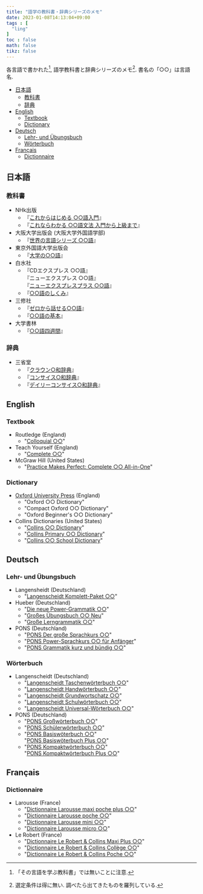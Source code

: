 ```yaml
---
title: "語学の教科書・辞典シリーズのメモ"
date: 2023-01-08T14:13:04+09:00
tags : [
  "ling"
]
toc : false
math: false
tikz: false
---
```


各言語で書かれた[^1], 語学教科書と辞典シリーズのメモ[^2].
書名の「○○」は言語名.

[^1]: 「その言語を学ぶ教科書」では無いことに注意.
[^2]: 選定条件は得に無い. 調べたら出てきたものを羅列している.

- [日本語](#日本語)
  - [教科書](#教科書)
  - [辞典](#辞典)
- [English](#english)
  - [Textbook](#textbook)
  - [Dictionary](#dictionary)
- [Deutsch](#deutsch)
  - [Lehr- und Übungsbuch](#lehr--und-übungsbuch)
  - [Wörterbuch](#wörterbuch)
- [Français](#français)
  - [Dictionnaire](#dictionnaire)

## 日本語

### 教科書

- NHk出版
  - 『[これからはじめる ○○語入門](http://search.nhk-book.co.jp/?kw=%82%B1%82%EA%82%A9%82%E7%82%CD%82%B6%82%DF%82%E9)』
  - 『[これならわかる ○○語文法 入門から上級まで](https://www.nhk-book.co.jp/list/genre-198.html)』
- 大阪大学出版会 (大阪大学外国語学部)
  - 『[世界の言語シリーズ ○○語](https://www.osaka-up.or.jp/book_list.php?gc=14)』
- 東京外国語大学出版会
  - 『[大学の○○語](https://wp.tufs.ac.jp/tufspress?s=%E5%A4%A7%E5%AD%A6%E3%81%AE)』
- 白水社
  - 『CDエクスプレス ○○語』  
    『ニューエクスプレス ○○語』  
    『[ニューエクスプレスプラス ○○語](https://www.hakusuisha.co.jp/search/s11991.html)』
  - 『[○○語のしくみ](https://www.hakusuisha.co.jp/search/?search_series=6994)』
- 三修社
  - 『[ゼロから話せる○○語](https://www.sanshusha.co.jp/np/search_result.html?ser=28)』
  - 『[○○語の基本](https://www.sanshusha.co.jp/np/search_result.html?q=%E8%AA%9E%E3%81%AE%E5%9F%BA%E6%9C%AC)』
- 大学書林
  - 『[○○語四週間](http://www.daigakusyorin.co.jp/search/?search_keyword=%E8%AA%9E%E5%9B%9B%E9%80%B1%E9%96%93)』

### 辞典

- 三省堂
  - 『[クラウン○和辞典](https://dictionary.sanseido-publ.co.jp/?s=%E3%82%AF%E3%83%A9%E3%82%A6%E3%83%B3+%E5%92%8C%E8%BE%9E%E5%85%B8&post_type=dict)』
  - 『[コンサイス○和辞典](https://dictionary.sanseido-publ.co.jp/?s=%E3%82%B3%E3%83%B3%E3%82%B5%E3%82%A4%E3%82%B9+%E5%92%8C%E8%BE%9E%E5%85%B8&post_type=dict)』
  - 『[デイリーコンサイス○和辞典](https://dictionary.sanseido-publ.co.jp/?s=%E3%83%87%E3%82%A4%E3%83%AA%E3%83%BC%E3%82%B3%E3%83%B3%E3%82%B5%E3%82%A4%E3%82%B9+%E5%92%8C%E8%BE%9E%E5%85%B8&post_type=dict)』

## English

### Textbook

- Routledge (England)
  - "[Colloquial ○○](https://routledgetextbooks.com/textbooks/colloquial/)"
- Teach Yourself (England)
  - "[Complete ○○](https://library.teachyourself.com/all/Complete/21430)"
- McGraw Hill (United States)
  - "[Practice Makes Perfect: Complete ○○ All-in-One](https://www.mhprofessional.com/catalogsearch/result/?q=Practice+Makes+Perfect%3A+Complete+All-in-One)"

### Dictionary

- [Oxford University Press](https://global.oup.com/academic/category/dictionaries-and-reference/bilingual-dictionaries/) (England)
  - "Oxford ○○ Dictionary"
  - "Compact Oxford ○○ Dictionary"
  - "Oxford Beginner's ○○ Dictionary"
- Collins Dictionaries (United States)
  - "[Collins ○○ Dictionary](https://collins.co.uk/pages/reference-dictionaries)"
  - "[Collins Primary ○○ Dictionary](https://collins.co.uk/collections/primary-bilingual-dictionaries)"
  - "[Collins ○○ School Dictionary](https://collins.co.uk/collections/bilingual-dictionaries)"

## Deutsch

### Lehr- und Übungsbuch

- Langensheidt (Deutschland)
  - "[Langenscheidt Komplett-Paket ○○](https://www.langenscheidt.com/shop/komplett-paket)"
- Hueber (Deutschland)
  - "[Die neue Power-Grammatik ○○](https://shop.hueber.de/de/reihen-und-lehrwerke/die-neue-power-grammatik.html)"
  - "[Großes Übungsbuch ○○ Neu](https://shop.hueber.de/de/reihen-und-lehrwerke/grosses-ubungsbuch-neu.html)"
  - "[Große Lerngrammatik ○○](https://shop.hueber.de/de/reihen-und-lehrwerke/grosse-lerngrammatik.html)"
- PONS (Deutschland)
  - "[PONS Der große Sprachkurs ○○](https://de.pons.com/shop/search?sSearch=PONS%2BDer%2Bgro%C3%9Fe%2BSprachkurs&p=1)"
  - "[PONS Power-Sprachkurs ○○ für Anfänger](https://de.pons.com/shop/search?sSearch=PONS%2BPower-Sprachkurs%2B%2Bf%C3%BCr%2BAnf%C3%A4nger&p=1)"
  - "[PONS Grammatik kurz und bündig ○○](https://de.pons.com/shop/search?sSearch=PONS%2BGrammatik%2Bkurz%2Bund%2Bb%C3%BCndig&p=1)"

### Wörterbuch

- Langenscheidt (Deutschland)
  - "[Langenscheidt Taschenwörterbuch ○○](https://www.langenscheidt.com/shop/taschenwoerterbuch)"  
  - "[Langenscheidt Handwörterbuch ○○](https://www.langenscheidt.com/shop/handwoerterbuch)"
  - "[Langenscheidt Grundwortschatz ○○](https://www.langenscheidt.com/shop/grundwortschatz)"
  - "[Langenscheidt Schulwörterbuch ○○](https://www.langenscheidt.com/shop/schulwoerterbuch)"
  - "[Langenscheidt Universal-Wörterbuch ○○](https://www.langenscheidt.com/shop/universal-woerterbuch)"
- PONS (Deutschland)
  - "[PONS Großwörterbuch ○○](https://de.pons.com/shop/search?sSearch=PONS+Gro%C3%9Fw%C3%B6rterbuch)"
  - "[PONS Schülerwörterbuch ○○](https://de.pons.com/shop/search?sSearch=PONS+Sch%C3%BClerw%C3%B6rterbuch)"
  - "[PONS Basiswöterbuch ○○](https://de.pons.com/shop/search?sSearch=PONS+Sch%C3%BClerw%C3%B6rterbuch)"  
    "[PONS Basiswöterbuch Plus ○○](https://de.pons.com/shop/search?sSearch=PONS+Basisw%C3%B6terbuch+Plus)"
  - "[PONS Kompaktwörterbuch ○○](https://de.pons.com/shop/search?sSearch=PONS+Kompaktw%C3%B6rterbuch)"  
    "[PONS Kompaktwörterbuch Plus ○○](https://de.pons.com/shop/search?sSearch=PONS+Kompaktw%C3%B6rterbuch+Plus)"

## Français

### Dictionnaire

- Larousse  (France)
  - "[Dictionnaire Larousse maxi poche plus ○○](https://www.editions-larousse.fr/recherche?search_api_views_fulltext=Dictionnaire+Larousse+maxi+poche+plus)"
  - "[Dictionnaire Larousse poche ○○](https://www.editions-larousse.fr/recherche?search_api_views_fulltext=Dictionnaire+Larousse+poche)"
  - "[Dictionnaire Larousse mini ○○](https://www.editions-larousse.fr/recherche?search_api_views_fulltext=Dictionnaire+Larousse+mini)"
  - "[Dictionnaire Larousse micro ○○](https://www.editions-larousse.fr/recherche?search_api_views_fulltext=Dictionnaire+Larousse+micro)"
- Le Robert (France)
  - "[Dictionnaire Le Robert & Collins Maxi Plus ○○](https://www.lerobert.com/collection-le-robert-collins-maxi-maxi-plus.html)"
  - "[Dictionnaire Le Robert & Collins Collège ○○](https://www.lerobert.com/collection-le-robert-collins-college.html)"
  - "[Dictionnaire Le Robert & Collins Poche ○○](https://www.lerobert.com/collection-le-robert-collins-poche-poche-plus.html)"

